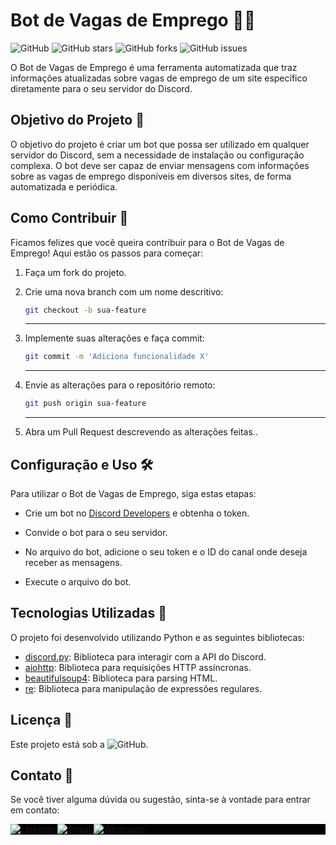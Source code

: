 # Bot de Vagas de Emprego 🤖💼

![GitHub](https://img.shields.io/github/license/lucelhosilva/Bot_Vagas_de_Emprego)
![GitHub stars](https://img.shields.io/github/stars/lucelhosilva/Bot_Vagas_de_Emprego)
![GitHub forks](https://img.shields.io/github/forks/lucelhosilva/Bot_Vagas_de_Emprego)
![GitHub issues](https://img.shields.io/github/issues/lucelhosilva/Bot_Vagas_de_Emprego)

O Bot de Vagas de Emprego é uma ferramenta automatizada que traz informações atualizadas sobre vagas de emprego de um site específico diretamente para o seu servidor do Discord.

## Objetivo do Projeto 🎯

O objetivo do projeto é criar um bot que possa ser utilizado em qualquer servidor do Discord, sem a necessidade de instalação ou configuração complexa. O bot deve ser capaz de enviar mensagens com informações sobre as vagas de emprego disponíveis em diversos sites, de forma automatizada e periódica.

## Como Contribuir 🤝

Ficamos felizes que você queira contribuir para o Bot de Vagas de Emprego! Aqui estão os passos para começar:

1. Faça um fork do projeto.
2. Crie uma nova branch com um nome descritivo:

   ```bash
   git checkout -b sua-feature
   ```

   ***

3. Implemente suas alterações e faça commit:

   ```bash
   git commit -m 'Adiciona funcionalidade X'
   ```

   ***

4. Envie as alterações para o repositório remoto:

   ```bash
   git push origin sua-feature
   ```

   ***

5. Abra um Pull Request descrevendo as alterações feitas..

## Configuração e Uso 🛠️

Para utilizar o Bot de Vagas de Emprego, siga estas etapas:

- Crie um bot no [Discord Developers](https://discord.com/developers/applications) e obtenha o token.

- Convide o bot para o seu servidor.

- No arquivo do bot, adicione o seu token e o ID do canal onde deseja receber as mensagens.

- Execute o arquivo do bot.

## Tecnologias Utilizadas 🚀

O projeto foi desenvolvido utilizando Python e as seguintes bibliotecas:

- [discord.py](https://discordpy.readthedocs.io/): Biblioteca para interagir com a API do Discord.
- [aiohttp](https://docs.aiohttp.org/en/stable/): Biblioteca para requisições HTTP assíncronas.
- [beautifulsoup4](https://www.crummy.com/software/BeautifulSoup/bs4/doc/): Biblioteca para parsing HTML.
- [re](https://docs.python.org/3/library/re.html): Biblioteca para manipulação de expressões regulares.

## Licença 📜

Este projeto está sob a ![GitHub](https://img.shields.io/github/license/lucelhosilva/Bot_Vagas_de_Emprego).

## Contato 📧

Se você tiver alguma dúvida ou sugestão, sinta-se à vontade para entrar em contato:

<p style="background:black">  
<a href="https://www.linkedin.com/in/lucelho-silva-b17196239/" target="_blank">
  <img src="https://img.shields.io/badge/-LucelhoSilva-0077B5?style=flat&logo=linkedin" alt="Linkedin"/>
</a>  
<a href="https://mail.google.com/mail/u/0/#inbox?compose=CllgCJNvwDlxBSwvBFBBrBfWTRLxMfDbvbBWvZXpmhcfjmmZrZKlKTSLrPkSJlVHpvHkDzCkPFL" target="_blank">
 <img src="https://img.shields.io/badge/-lucelhoSilva-D14836?style=flat&logo=gmail&logoColor=white" 
 alt="Gmail"/>
</a>  
<a href="https://contate.me/lucelho" target="_blank">
  <img src="https://img.shields.io/badge/-LucelhoSilva-25D366??style=for-the-badge&logo=whatsapp&logoColor=white" alt="Whatsapp"/>  
</a>  
</p>

